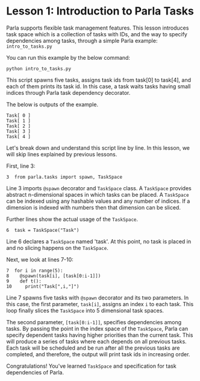 # Lesson 1: Introduction to Parla Tasks

Parla supports flexible task management features. This lesson introduces
task space which is a collection of tasks with IDs, and the way to specify
dependencies among tasks, through a simple Parla example: `intro_to_tasks.py`

You can run this example by the below command:

```
python intro_to_tasks.py
```

This script spawns five tasks, assigns task ids from task[0] to task[4],
and each of them prints its task id. In this case, a task waits tasks
having small indices through Parla task dependency decorator.

The below is outputs of the example.


```
Task[ 0 ]
Task[ 1 ]
Task[ 2 ]
Task[ 3 ]
Task[ 4 ]
```

Let's break down and understand this script line by line.
In this lesson, we will skip lines explained by previous lessons.

First, line 3:

```
3  from parla.tasks import spawn, TaskSpace
```

Line 3 imports `@spawn` decorator and `TaskSpace` class.
A `TaskSpace` provides abstract n-dimensional spaces in which tasks can be placed.
A `TaskSpace` can be indexed using any hashable values and any number of indices.
If a dimension is indexed with numbers then that dimension can be sliced.

Further lines show the actual usage of the `TaskSpace`.

```
6  task = TaskSpace("Task")
```

Line 6 declares a `TaskSpace` named 'task'.
At this point, no task is placed in and no slicing happens on the `TaskSpace`.

Next, we look at lines 7-10:

```
7  for i in range(5):
8    @spawn(task[i], [task[0:i-1]])
9    def t():
10     print("Task[",i,"]")
```

Line 7 spawns five tasks with `@spawn` decorator and its two parameters.
In this case, the first parameter, `task[i]`, assigns an index `i` to each task.
This loop finally slices the `TaskSpace` into 5 dimensional task spaces.

The second parameter, `[task[0:i-1]]`, specifies dependencies among tasks.
By passing the point in the index space of the `TaskSpace`, Parla can specify dependent tasks
having higher priorities than the current task.
This will produce a series of tasks where each depends on all previous tasks.
Each task will be scheduled and be run after all the previous tasks are completed, and
therefore, the output will print task ids in increasing order.

Congratulations! You've learned `TaskSpace` and specification for task dependencies of Parla.

